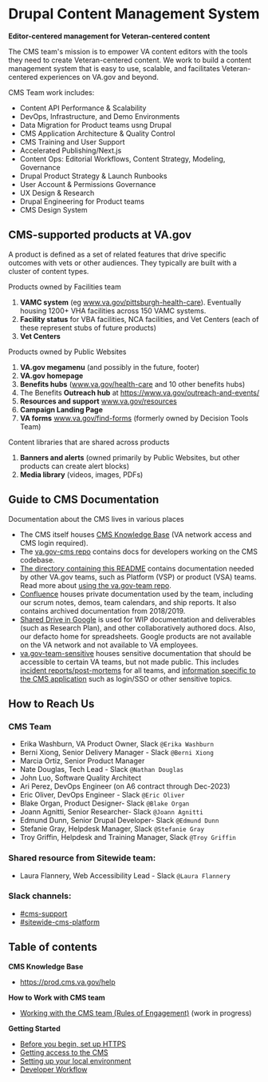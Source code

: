 # Drupal Content Management System 

**Editor-centered management for Veteran-centered content**

The CMS team's mission is to empower VA content editors with the tools they need to create Veteran-centered content. We work to build a content management system that is easy to use, scalable, and facilitates Veteran-centered experiences on VA.gov and beyond.

CMS Team work includes:

- Content API Performance & Scalability
- DevOps, Infrastructure, and Demo Environments 
- Data Migration for Product teams usng Drupal  
- CMS Application Architecture & Quality Control
- CMS Training and User Support
- Accelerated Publishing/Next.js 
- Content Ops: Editorial Workflows, Content Strategy, Modeling, Governance
- Drupal Product Strategy & Launch Runbooks 
- User Account & Permissions Governance
- UX Design & Research
- Drupal Engineering for Product teams
- CMS Design System


## CMS-supported products at VA.gov

A product is defined as a set of related features that drive specific outcomes with vets or other audiences. They typically are built with a cluster of content types.  

Products owned by Facilities team
1. **VAMC system** (eg www.va.gov/pittsburgh-health-care). Eventually housing 1200+ VHA facilities across 150 VAMC systems. 
1. **Facility status** for VBA facilities, NCA facilities, and Vet Centers (each of these represent stubs of future products)
2. **Vet Centers**

Products owned by Public Websites 
1. **VA.gov megamenu** (and possibly in the future, footer)
1. **VA.gov homepage** 
1. **Benefits hubs** (www.va.gov/health-care and 10 other benefits hubs)
1. The Benefits **Outreach hub** at https://www.va.gov/outreach-and-events/
1. **Resources and support** www.va.gov/resources
1. **Campaign Landing Page** 
1. **VA forms** www.va.gov/find-forms (formerly owned by Decision Tools Team) 

Content libraries that are shared across products
1. **Banners and alerts** (owned primarily by Public Websites, but other products can create alert blocks)
1. **Media library** (videos, images, PDFs)

## Guide to CMS Documentation 

Documentation about the CMS lives in various places
* The CMS itself houses [CMS Knowledge Base](https://prod.cms.va.gov/help) (VA network access and CMS login required). 
* The [va.gov-cms repo](https://github.com/department-of-veterans-affairs/va.gov-cms) contains docs for developers working on the CMS codebase.
* [The directory containing this README](https://github.com/department-of-veterans-affairs/va.gov-team/tree/master/platform/cms) contains documentation needed by other VA.gov teams, such as Platform (VSP) or product (VSA) teams. Read more about [using the va.gov-team repo](https://github.com/department-of-veterans-affairs/va.gov-team/blob/master/platform/working-with-vsp/orientation/repo-guidelines.md#naming-guidelines).
* [Confluence](https://vfs.atlassian.net/wiki/spaces/PCMS/overview) houses private documentation used by the team, including our scrum notes, demos, team calendars, and ship reports. It also contains archived documentation from 2018/2019.
* [Shared Drive in Google](https://drive.google.com/drive/folders/0ADx85_gnl3Y4Uk9PVA) is used for WIP documentation and deliverables (such as Research Plan), and other collaboratively authored docs. Also, our defacto home for spreadsheets. Google products are not available on the VA network and not available to VA employees.
* [va.gov-team-sensitive](https://github.com/department-of-veterans-affairs/va.gov-team-sensitive) houses sensitive documentation that should be accessible to certain VA teams, but not made public. This includes [incident reports/post-mortems](https://github.com/department-of-veterans-affairs/va.gov-team-sensitive/tree/master/Postmortems) for all teams, and [information specific to the CMS application](https://github.com/department-of-veterans-affairs/va.gov-team-sensitive/tree/master/platform/cms) such as login/SSO or other sensitive topics. 


## How to Reach Us

### CMS Team
- Erika Washburn, VA Product Owner, Slack `@Erika Washburn`
- Berni Xiong, Senior Delivery Manager - Slack `@Berni Xiong`
- Marcia Ortiz, Senior Product Manager
- Nate Douglas, Tech Lead - Slack `@Nathan Douglas`
- John Luo, Software Quality Architect
- Ari Perez, DevOps Engineer (on A6 contract through Dec-2023)
- Eric Oliver, DevOps Engineer - Slack `@Eric Oliver`
- Blake Organ, Product Designer- Slack `@Blake Organ`
- Joann Agnitti, Senior Researcher- Slack `@Joann Agnitti`
- Edmund Dunn, Senior Drupal Developer- Slack `@Edmund Dunn`
- Stefanie Gray, Helpdesk Manager, Slack `@Stefanie Gray`
- Troy Griffin, Helpdesk and Training Manager, Slack `@Troy Griffin`

### Shared resource from Sitewide team:
- Laura Flannery, Web Accessibility Lead - Slack `@Laura Flannery`

### Slack channels:
- [#cms-support](https://dsva.slack.com/channels/cms-support) 
- [#sitewide-cms-platform](https://dsva.slack.com/channels/cms-team)

## Table of contents

**CMS Knowledge Base**
- <https://prod.cms.va.gov/help>

**How to Work with CMS team**
- [Working with the CMS team (Rules of Engagement)](working-with-cms-team.md) (work in progress)

**Getting Started**
- [Before you begin, set up HTTPS](https://github.com/department-of-veterans-affairs/va.gov-cms/blob/main/READMES/https.md)
- [Getting access to the CMS](https://github.com/department-of-veterans-affairs/va.gov-cms/blob/main/READMES/access.md)
- [Setting up your local environment](https://github.com/department-of-veterans-affairs/va.gov-cms/blob/main/READMES/getting-started.md)
- [Developer Workflow](https://github.com/department-of-veterans-affairs/va.gov-cms/blob/main/READMES/workflow.md)
